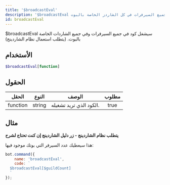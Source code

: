 ```yaml
---
title: '$broadcastEval'
description: '$broadcastEval سيشغل كود في جميع السيرفرات في كل الشاردز الخاصة بالبوت.'
id: broadcastEval
---
```


$broadcastEval سيشغل كود في جميع السيرفرات وفي جميع الشاردات الخاصة بالبوت. (يتطلب استعمال نظام الشاردينج)

## الأستخدام

```php
$broadcastEval[function]
```

## الحقول

| الحقل    | النوع  | الوصف                   | مطلوب |
| -------- | ------ | ----------------------- |:-----:|
| function | string | الكود الذي تريد تشغيله. | true  |

## مثال

**يتطلب نظام الشاردينج - زر دليل الشاردينج إن كنت تحتاج لشرح**

هذا سيعطيك عدد السيرفر التي بوتك موجود فيها:

```javascript
bot.command({
    name: 'broadcastEval',
    code: `
  $broadcastEval[$guildCount]
  `
});
```
